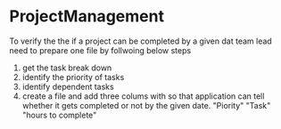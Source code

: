 # ProjectManagement

To verify the  the if a project can be completed by a given dat  team lead need to prepare one file by follwoing below steps

1) get the task break down 
2) identify the priority of tasks
3) identify dependent tasks
4) create a file and add three colums with  so that application can tell whether it gets completed or not by the given date.
"Piority" "Task" "hours to complete"
